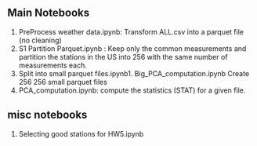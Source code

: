 ## Main Notebooks
1. PreProcess weather data.ipynb: Transform ALL.csv into a parquet file (no cleaning)
1. S1 Partition Parquet.ipynb  : Keep only the common measurements and partition the stations in the US into 256 with the same number of measurements each.
1. Split into small parquet files.ipynb1. Big_PCA_computation.ipynb Create 256 256 small parquet files
1. PCA_computation.ipynb: compute the statistics (STAT) for a given file.

## misc notebooks
1. Selecting good stations for HW5.ipynb
